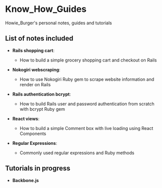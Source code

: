 # Know_How_Guides
Howie_Burger's personal notes, guides and tutorials

## List of notes included
- **Rails shopping cart**: 
  - How to build a simple grocery shopping cart and checkout on Rails

- **Nokogiri webscraping**:
  - How to use Nokogiri Ruby gem to scrape website information and render on Rails

- **Rails authentication bcrypt**:
  - How to build Rails user and password authentication from scratch with bcrypt Ruby gem

- **React views**:
  - How to build a simple Comment box with live loading using React Components

- **Regular Expressions**:
  - Commonly used regular expressions and Ruby methods

## Tutorials in progress
- **Backbone.js**
